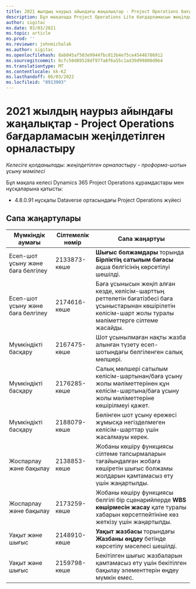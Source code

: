 ```yaml
---
title: 2021 жылдың наурыз айындағы жаңалықтар - Project Operations бағдарламасын жеңілдетілген орналастыру
description: Бұл мақалада Project Operations Lite бағдарламасын жеңілдетілген орналастырудың 2021 жылғы наурыз айы шығарылымындағы сапа жаңартулары туралы ақпарат берілген.
author: sigitac
ms.date: 03/03/2021
ms.topic: article
ms.prod: ''
ms.reviewer: johnmichalak
ms.author: sigitac
ms.openlocfilehash: 8ab045af503e9944fbc013b4e75ce45446786912
ms.sourcegitcommit: 6cfc50d89528df977a8f6a55c1ad39d99800d9b4
ms.translationtype: MT
ms.contentlocale: kk-KZ
ms.lasthandoff: 06/03/2022
ms.locfileid: "8913903"
---
```

# <a name="whats-new-march-2021---project-operations-lite-deployment"></a>2021 жылдың наурыз айындағы жаңалықтар - Project Operations бағдарламасын жеңілдетілген орналастыру

_Келесіге қолданылады: жеңілдетілген орналастыру - проформа-шотын ұсыну мәмілесі_


Бұл мақала келесі Dynamics 365 Project Operations құрамдастары мен нұсқаларына қатысты:

- 4.8.0.91 нұсқалы Dataverse ортасындағы Project Operations жүйесі 

## <a name="quality-updates"></a>Сапа жаңартулары

| **Мүмкіндік аумағы** | **Сілтемелік нөмір** | **Сапа жаңартуы** |
| --- | --- | --- |
| Есеп-шот ұсыну және баға белгілеу | 2133873-көше | **Шығыс болжамдары** торында **Бірліктің сатылым бағасы** ақша белгісінің көрсетілуі шешілді. |
| Есеп-шот ұсыну және баға белгілеу | 2174616-көше | Баға ұсынысын жеңіп алған кезде, келісім-шарттың реттелетін бағатізбесі баға ұсыныстарынан көшірілетін келісім-шарт жолы туралы мәліметтерге сілтеме жасайды. |
| Мүмкіндікті басқару | 2167475-көше | Шот ұсынылмаған нақты жазба алынған түзету есеп-шотындағы белгіленген салық мөлшері. |
| Мүмкіндікті басқару | 2176285-көше | Салық мөлшері сатылым келісім-шартынан/баға ұсыну жолы мәліметтерінен құн келісім-шартына/баға ұсыну жолы мәліметтеріне көшірілмеуі қажет. |
| Мүмкіндікті басқару | 2188079-көше | Бөлінген шот ұсыну ережесі жұмысқа негізделмеген келісім-шарттар үшін жасалмауы керек. |
| Жоспарлау және бақылау | 2138853-көше | Жобаны көшіру функциясы сілтеме тапсырмаларын тағайындалған жобаға көшіретін шығыс болжамы жолдарын қамтамасыз ету үшін жаңартылды. |
| Жоспарлау және бақылау | 2173259-көше | Жобаны көшіру функциясы белгілі бір сценарийлерде **WBS көшірмесін жасау** қате туралы хабарын көрсетпейтініне көз жеткізу үшін жаңартылды. |
| Уақыт және шығыс | 2148910-көше | **Уақыт жазбасы** торындағы **Жазбаны өңдеу** бетінде көрсетілу мәселесі шешілді. |
| Уақыт және шығыс | 2159798-көше | Бекітілген шығыс жазбаларын қамтамасыз ету үшін бекітілген бақылау элементтерін өңдеу мүмкін емес. |



